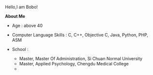 Hello,I am Bobo!

**About Me**

- Age : above 40

- Computer Language Skills : C, C++, Objective C, Java, Python, PHP, ASM

- School : 

	- Master, Master Of Administration, Si Chuan Normal University
	- Master, Applied Psychology, Chengdu Medical College
	- 

	